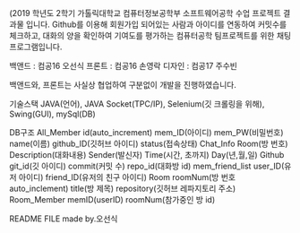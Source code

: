 (2019 학년도 2학기
가톨릭대학교 컴퓨터정보공학부 소프트웨어공학 수업
프로젝트 결과물 입니다.
Github를 이용해 회원가입 되어있는 사람과 아이디를 연동하여
커밋수를 체크하고, 대화의 양을 확인하여 기여도를 평가하는
컴퓨터공학 팀프로젝트를 위한 채팅 프로그램입니다.

백앤드 : 컴공16 오선식
프론트 : 컴공16 손영락
디자인 : 컴공17 주수빈

백앤드와, 프론트는 사실상 협업하여 구분없이 개발을 진행하였습니다.

기술스택
JAVA(언어), JAVA Socket(TPC/IP), Selenium(깃 크롤링을 위해), Swing(GUI), mySql(DB)

DB구조
All_Member
  id(auto_increment) mem_ID(아이디) mem_PW(비밀번호) name(이름) github_ID(깃허브 아이디) status(접속상태)
Chat_Info
  Room(방 번호) Description(대화내용) Sender(발신자) Time(시간, 초까지) Day(년,월,일)
Github
  git_id(깃 아이디) commit(커밋 수) repo_id(대화방 id)
mem_friend_list
  user_ID(유저 아이디) friend_ID(유저의 친구 아이디)
Room
  roomNum(방 번호 auto_inclement) title(방 제목) repository(깃허브 레파지토리 주소)
Room_Member
  memID(userID) roomNum(참가중인 방 id)

README FILE made by.오선식
